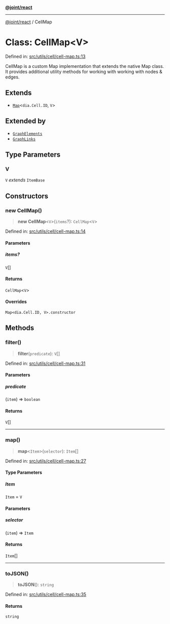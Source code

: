 [**@joint/react**](../README.md)

***

[@joint/react](../README.md) / CellMap

# Class: CellMap\<V\>

Defined in: [src/utils/cell/cell-map.ts:13](https://github.com/samuelgja/joint/blob/main/packages/joint-react/src/utils/cell/cell-map.ts#L13)

CellMap is a custom Map implementation that extends the native Map class.
It provides additional utility methods for working with working with nodes & edges.

## Extends

- [`Map`](https://developer.mozilla.org/docs/Web/JavaScript/Reference/Global_Objects/Map)\<`dia.Cell.ID`, `V`\>

## Extended by

- [`GraphElements`](GraphElements.md)
- [`GraphLinks`](GraphLinks.md)

## Type Parameters

### V

`V` *extends* `ItemBase`

## Constructors

### new CellMap()

> **new CellMap**\<`V`\>(`items`?): `CellMap`\<`V`\>

Defined in: [src/utils/cell/cell-map.ts:14](https://github.com/samuelgja/joint/blob/main/packages/joint-react/src/utils/cell/cell-map.ts#L14)

#### Parameters

##### items?

`V`[]

#### Returns

`CellMap`\<`V`\>

#### Overrides

`Map<dia.Cell.ID, V>.constructor`

## Methods

### filter()

> **filter**(`predicate`): `V`[]

Defined in: [src/utils/cell/cell-map.ts:31](https://github.com/samuelgja/joint/blob/main/packages/joint-react/src/utils/cell/cell-map.ts#L31)

#### Parameters

##### predicate

(`item`) => `boolean`

#### Returns

`V`[]

***

### map()

> **map**\<`Item`\>(`selector`): `Item`[]

Defined in: [src/utils/cell/cell-map.ts:27](https://github.com/samuelgja/joint/blob/main/packages/joint-react/src/utils/cell/cell-map.ts#L27)

#### Type Parameters

##### Item

`Item` = `V`

#### Parameters

##### selector

(`item`) => `Item`

#### Returns

`Item`[]

***

### toJSON()

> **toJSON**(): `string`

Defined in: [src/utils/cell/cell-map.ts:35](https://github.com/samuelgja/joint/blob/main/packages/joint-react/src/utils/cell/cell-map.ts#L35)

#### Returns

`string`
